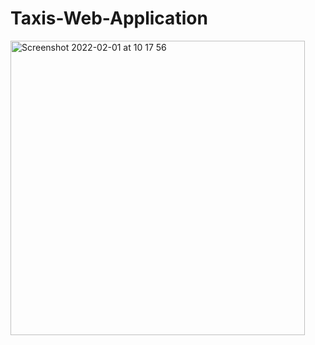# Taxis-Web-Application


<img width="471" alt="Screenshot 2022-02-01 at 10 17 56" src="https://user-images.githubusercontent.com/50542132/151941987-407adeb2-2131-44b4-9845-e717e9199f3b.png">
